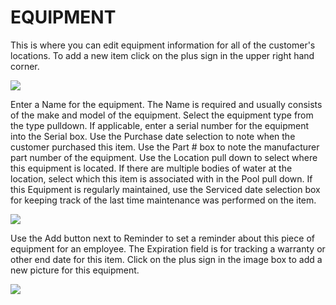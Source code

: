 # EQUIPMENT

This is where you can edit equipment information for all of the customer's locations. To add a new item click on the plus sign in the upper right hand corner.

![](https://cdn.realsgii2.dev/wise-software-docs/image_32.1b88c779.png)

Enter a Name for the equipment. The Name is required and usually consists of the make and model of the equipment. Select the equipment type from the type pulldown. If applicable, enter a serial number for the equipment into the Serial box. Use the Purchase date selection to note when the customer purchased this item. Use the Part # box to note the manufacturer part number of the equipment. Use the Location pull down to select where this equipment is located. If there are multiple bodies of water at the location, select which this item is associated with in the Pool pull down. If this Equipment is regularly maintained, use the Serviced date selection box for keeping track of the last time maintenance was performed on the item.

![](https://cdn.realsgii2.dev/wise-software-docs/image_33.2e10bbfc.png)

Use the Add button next to Reminder to set a reminder about this piece of equipment for an employee. The Expiration field is for tracking a warranty or other end date for this item. Click on the plus sign in the image box to add a new picture for this equipment.

![](https://cdn.realsgii2.dev/wise-software-docs/image_34.3b8c35db.png)
